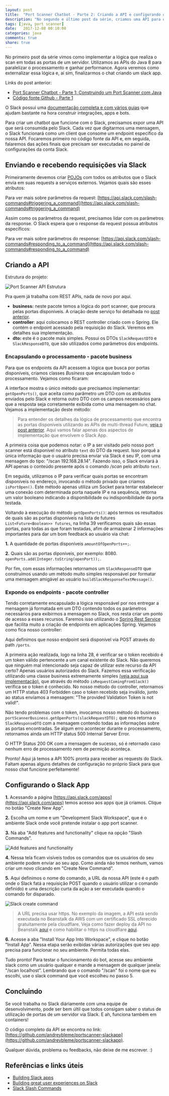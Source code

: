 ```yaml
---
layout: post
title:  "Port Scanner Chatbot - Parte 2: Criando a API e configurando o Slack App"
description: "No segundo e último post da série, criamos uma API para expor nosso serviço de port scan e configuramos o slack app."
tags: [java, port scanner]
date:   2017-12-08 00:10:00
categories: java
comments: true
share: true
---
```


No primeiro psot da série vimos como implementar a lógica que realiza o scan em todas as portas de um servidor. Utilizamos as APIs do Java 8 para paralelizar o processamento e ganhar performance. Agora veremos como externalizar essa lógica e, aí sim, finalizarmos o chat criando um slack app.

Links do post anterior: 

- [Port Scanner Chatbot - Parte 1: Construindo um Port Scanner com Java](http://andreybleme.com/2017-06-18/construindo-port-scanner-com-java/)
- [Código fonte Github - Parte 1](https://github.com/andreybleme/portscanner-slackapp/releases/tag/v0.1)

O Slack possui uma [documentação completa e com vários guias](https://api.slack.com/slack-apps) que ajudam bastante na hora construir integrações, apps e bots.

Para criar um chatbot que funcione com o Slack, precisamos expor uma API que será consumida pelo Slack. Cada vez que digitarmos uma mensagem, o Slack funcionará como um client que consome um endpoint específico da nossa API. Focaremos primeiro no código fonte da API e, em seguida, falaremos das ações finais que precisam ser executadas no painel de configurações da conta Slack.


Enviando e recebendo requisições via Slack
-------------

Primeiramente devemos criar [POJOs](https://pt.wikipedia.org/wiki/Plain_Old_Java_Objects) com todos os atributos que o Slack envia em suas requests a serviços externos. Vejamos quais são esses atributos:

<script src="https://gist.github.com/andreybleme/54394e119dfec0989e5cff1d0e17ab77.js"></script>

Para ver mais sobre parâmetros da request: [https://api.slack.com/slash-commands#triggering_a_command](https://api.slack.com/slash-commands#triggering_a_command)

Assim como os parâmetros da request, precisamos lidar com os parâmetros da response. O Slack espera que o response da request possua atributos específicos:

<script src="https://gist.github.com/andreybleme/922491b7869f59679162c49ee0fbf3bf.js"></script>

Para ver mais sobre parâmetros do response: [https://api.slack.com/slash-commands#responding_to_a_command](https://api.slack.com/slash-commands#responding_to_a_command)

Criando a API
-------------
Estrutura do projeto:

![Port Scanner API Estrutura](https://raw.githubusercontent.com/andreybleme/andreybleme.github.io/master/assets/img/estrutura-portscanner.png "Port Scanner API Estrutura")

Pra quem já trabalha com REST APIs, nada de novo por aqui.

- **business:** neste pacote temos a lógica do port scanner, que procura pelas portas disponíveis. A criação deste serviço foi detalhada no [post anterior](http://andreybleme.com/2017-06-18/construindo-port-scanner-com-java/).
-  **controller**: aqui colocamos o REST controller criado com o Spring. Ele contém o endpoint acessado pela requisição do Slack. Veremos em detalhes sua implementação.
- **dto:** este é o pacote mais simples. Possui os DTOs  	`SlackRequestDTO` e `SlackResponseDTO`, que são utilizados como parâmetros dos endpoints.

### Encapsulando o processamento - pacote business
Para que os endpoints da API acessem a lógica que busca por portas disponíveis, criamos classes *Business*  que encapsulam todo o processamento. Vejamos como ficaram:

<script src="https://gist.github.com/andreybleme/8d38efc2efeb9220ca536e5adcb6db00.js"></script>

A interface mostra o único método que precisamos implementar: `getOpenPorts()`, que aceita como parâmetro um DTO com os atributos enviados pelo Slack e retorna outro DTO com os campos necessários para que a resposta seja corretamente exibida como uma mensagem no chat. Vejamos a implementação deste método:

<script src="https://gist.github.com/andreybleme/bd40cad9d1edd4b34cf91f5d95c30a39.js"></script>

> Para entender os detalhes da lógica de processamento que encontra as portas disponíveis utilizando as APIs de multi-thread Future, [veja o post anterior](http://andreybleme.com/2017-06-18/construindo-port-scanner-com-java/). Aqui vamos falar apenas dos aspectos de implementação que envolvem o Slack App.

A primeira coisa que podemos notar: o IP a ser visitado pelo nosso port scanner está disponível no atributo `text` do DTO da request. Isso porquê a única informação que o usuário precisa enviar via Slack é seu IP, com uma mensagem do tipo: "/scan 192.168.28.14". Fazendo isso, o Slack enviará à API apenas o conteúdo presente após o comando */scan* pelo atributo `text`.

Em seguida, utilizamos o IP para verificar quais portas se encontram disponíveis no endereço, invocando o método privado que criamos `isPortOpen()`. Este método apenas utiliza um Socket para tentar estabelecer uma conexão com determinada porta naquele IP e na sequência, retorna um valor booleano indicando a disponibilidade ou indisponibilidade da porta testada.

Voltando à execução do método `getOpenPorts()`: após termos os resultados de quais são as portas disponíveis na lista de futures `List<Future<Boolean>> futures`, na linha 39 verificamos quais são essas portas, para todas as que foram testadas, afim de armazenar 2 informações importantes para dar um bom feedback ao usuário via chat: 

**1.** A quantidade de portas disponíveis `amountOfOpenPorts++;`.

**2.** Quais são as portas diponíveis, por exemplo: 8080. `openPorts.add(Integer.toString(openPort));`.

Por fim, com essas informações retornamos um `SlackResponseDTO` que construímos usando um método muito simples responsável por formatar uma mensagem amigável ao usuário `buildSlackResponseTextMessage()`.

### Expondo os endpoints - pacote controller
Tendo corretamente encapsulado a lógica responsável por nos entregar a mensagem já formatada em um DTO contendo todos os parâmetros necessários para exibirmos a mensagem no Slack, nos resta criar um ponto de acesso a esses recursos. Faremos isso utilizando o [Spring Rest Service](http://spring.io/guides/gs/rest-service/) que facilita muito a criação de endpoints em aplicações Spring. Vejamos como fica nosso controller:

<script src="https://gist.github.com/andreybleme/b3aba52a012a4a710eea937d04e58583.js"></script>

Aqui definimos que nosso endpoint será disponível via POST através do path `/ports`. 

A primeira ação realizada, logo na linha 28, é verificar se o token recebido é um token válido pertencente a um canal existente do Slack. Não queremos que ninguém mal intencionado seja capaz de utilizar este recurso da API certo? Apenas usuários autorizados do Slack. Fazemos essa verificação utilizando uma classe business extremamente simples [(veja aqui sua implementação)](https://github.com/andreybleme/portscanner-slackapp/blob/master/src/main/java/com/portscanner/business/SlackVerificationTokenBusinessImpl.java), que através do método  `isRequestComingFromSlack()` verifica se o token é conhecido. No nosso método do controller, retornamos um HTTP status 403 Forbidden caso o token recebido seja inválido, junto ao status enviamos a mensagem: "The provided Validation Token is not valid!".

 Não tendo problemas com o token, invocamos nosso método do business `portScannerBusiness.getOpenPorts(slackRequestDTO);` que nos retorna o `SlackResponseDTO` com a mensagem contendo todas as informações sobre as portas encontradas. Se algum erro acontecer durante o processamento, retornamos ainda um HTTP status 500 Internal Server Error. 

O HTTP Status 200 OK com a mensagem de sucesso, só é retornado caso nenhum erro de processamento nem de permição aconteça.

Pronto! Aqui já temos a API 100% pronta para receber as requests do Slack. Faltam apenas alguns detalhes de configuração no próprio Slack para que nosso chat funcione perfeitamente!

Configurando o Slack App
-------------
**1.** Acessando a página [https://api.slack.com/apps](https://api.slack.com/apps) temos acesso aos apps que já criamos. Clique no botão "Create New App".

**2.** Escolha um nome e um "Development Slack Workspace", que é o ambiente Slack onde você pretende instalar o app port scanner.

**3.** Na aba "Add features and functionality" clique na opção "Slash Commands".

![Add features and functionality](https://raw.githubusercontent.com/andreybleme/andreybleme.github.io/master/assets/img/slack-features-functionality.png "Add features and functionality")

**4.** Nessa tela ficam visíveis todos os comandos que os usuários do seu ambiente podem enviar ao seu app. Como ainda não temos nenhum, vamos criar um novo clicando em "Create New Command".

**5.** Aqui definimos o nome do comando, a URL da nossa API (este é o path onde o Slack fatá a requisição POST quando o usuário utilizar o comando definido) e uma descrição curta da ação a ser executada quando o comando for disparado.

![Slack create command](https://raw.githubusercontent.com/andreybleme/andreybleme.github.io/master/assets/img/slack-create-command.png "Slack create command")


> A URL precisa usar https. No exemplo da imagem, a API está sendo executada no Beanstalk da AWS com um certificado SSL oferecido gratuitamente pela cloudflare. Veja como fazer deploy da API no Beanstalk [aqui](https://aws.amazon.com/pt/blogs/devops/deploying-a-spring-boot-application-on-aws-using-aws-elastic-beanstalk/) e como habilitar o https na cloudflare [aqui](http://andreybleme.com/2017-02-28/ssl-gratuito-cloudflare/).

**6.** Acesse a aba "Install Your App Into Workspace", e clique no botão "Install App". Nessa etapa serão exibidas várias autorizações que seu app precisa para funcionar no seu ambiente. Permita todas elas.

Tudo pronto! Para testar o funcionamento do bot, acesse seu ambiente slack como um usuário qualquer e mande a mensagem de qualquer janela:
"/scan localhost". Lembrando que o comando "/scan" foi o nome que eu escolhi, use o slack command que você escolheu no passo 5.

Concluindo
-------------
Se você trabalha no Slack diáriamente com uma equipe de desenvolvimento, pode ser bem últil que todos consigam saber o status de utilização de portas de um servidor via Slack. E ah, funciona também em containers!

O código completo da API se encontra no link: [https://github.com/andreybleme/portscanner-slackapp](https://github.com/andreybleme/portscanner-slackapp). 

Qualquer dúvida, problema ou feedbacks, não deixe de me escrever. :)

Referências e links úteis
-------------
- [Building Slack apps](https://api.slack.com/slack-apps)
- [Building great user experiences on Slack](https://api.slack.com/best-practices)
- [Slack Slash Commands](https://api.slack.com/slash-commands)


